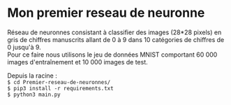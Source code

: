 # Mon premier reseau de neuronne
Réseau de neuronnes consistant à classifier des images (28*28 pixels) en gris de chiffres manuscrits allant de 0 à 9 dans 10 catégories de chiffres de 0 jusqu'à 9. <br>
Pour ce faire nous utilisons le jeu de données MNIST comportant 60 000 images d'entraînement et 10 000 images de test. <br>

Depuis la racine : <br>
``` $ cd Premier-reseau-de-neuronnes/ ``` <br>
``` $ pip3 install -r requirements.txt ``` <br>
``` $ python3 main.py ``` <br>
